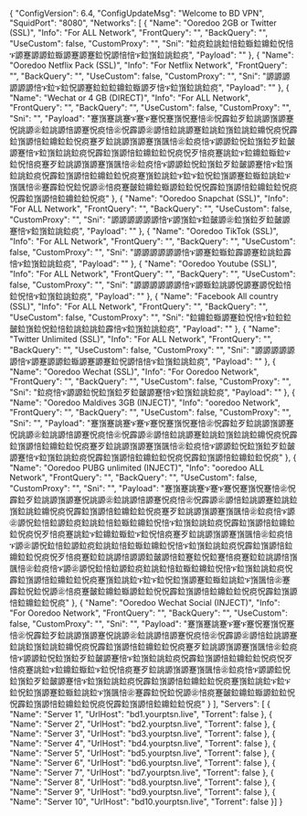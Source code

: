 {
  "ConfigVersion": 6.4,
  "ConfigUpdateMsg": "Welcome to BD VPN",
  "SquidPort": "8080",
  "Networks": [
      {
      "Name": "Ooredoo 2GB or Twitter (SSL)",
      "Info": "For ALL Network",
      "FrontQuery": "",
      "BackQuery": "",
      "UseCustom": false,
      "CustomProxy": "",
      "Sni": "鉝痥鉝誂鉝㥉鉝蝂鉝鐤鉝怳㥉ፑ謜蹇謜謜鉝蝂謜蹇謜蹇鉝怳謜㥉㥉ፑ鉝嵿鉝誂鉝痥",
      "Payload": ""
     },
     {
      "Name": "Ooredoo Netflix Pack (SSL)",
      "Info": "For Netflix Network",
      "FrontQuery": "",
      "BackQuery": "",
      "UseCustom": false,
      "CustomProxy": "",
      "Sni": "謜謜謜謜謜謜㥉ፑ鉝ፑ鉝怳謜蹇鉝鉝鉝鐤鉝蝂謜⽍㥉ፑ鉝嵿鉝誂鉝痥",
      "Payload": ""
     },
     {
      "Name": "Wechat or 4 GB (DIRECT)",
      "Info": "For ALL Network",
      "FrontQuery": "",
      "BackQuery": "",
      "UseCustom": false,
      "CustomProxy": "",
      "Sni": "",
      "Payload": "蹇嵿蹇誂蹇ፑ蹇ፑ蹇怳蹇嵿怳蹇㥉㊭怳霹鉝⽍鉝誂謜嵿謜蹇怳誂謜㊭鉝誂謜㥉謜蹇怳痥㥉㊭怳霹謜㊭謜㥉鉝誂謜蹇鉝誂鉝嵿鉝誂鉝鐤怳痥怳霹鉝嵿謜㥉鉝鐤鉝鉝怳痥蹇⽍鉝誂謜嵿謜蹇嵿颽㥉㊭鉝痥㥉ፑ謜謜鉝怳鉝嵿鉝⽍鉝皼謜蹇㥉ፑ鉝嵿鉝誂鉝痥怳霹鉝嵿謜㥉鉝鐤鉝鉝怳痥怳⽍㥉痥蹇誂鉝ፑ鉝鐤鉝蝂鉝ፑ鉝怳㥉痥蹇⽍鉝誂謜嵿謜蹇嵿颽㥉㊭鉝痥㥉ፑ謜謜鉝怳鉝嵿鉝⽍鉝皼謜蹇㥉ፑ鉝嵿鉝誂鉝痥怳霹鉝嵿謜㥉鉝鐤鉝鉝怳痥蹇嵿鉝誂鉝ፑ鉝ፑ鉝怳鉝嵿謜蹇鉝蝂鉝誂鉝ፑ嵿颽㥉㊭蹇霹鉝怳鉝怳謜㊭㥉痥蹇皼鉝鐤鉝蝂謜鉝鉝怳怳霹鉝嵿謜㥉鉝鐤鉝鉝怳痥怳霹鉝嵿謜㥉鉝鐤鉝鉝怳痥"
     },
     {
      "Name": "Ooredoo Snapchat (SSL)",
      "Info": "For ALL Network",
      "FrontQuery": "",
      "BackQuery": "",
      "UseCustom": false,
      "CustomProxy": "",
      "Sni": "謜謜謜謜謜謜㥉ፑ謜嵿鉝ፑ鉝皼謜㊭鉝嵿鉝⽍鉝皼謜蹇㥉ፑ鉝嵿鉝誂鉝痥",
      "Payload": ""
     },
     {
      "Name": "Ooredoo TikTok (SSL)",
      "Info": "For ALL Network",
      "FrontQuery": "",
      "BackQuery": "",
      "UseCustom": false,
      "CustomProxy": "",
      "Sni": "謜謜謜謜謜謜㥉ፑ謜蹇鉝蝂鉝霹謜蹇鉝誂鉝霹㥉ፑ鉝嵿鉝誂鉝痥",
      "Payload": ""
     },
     {
      "Name": "Ooredoo Youtube (SSL)",
      "Info": "For ALL Network",
      "FrontQuery": "",
      "BackQuery": "",
      "UseCustom": false,
      "CustomProxy": "",
      "Sni": "謜謜謜謜謜謜㥉ፑ謜蝂鉝誂謜怳謜蹇謜怳鉝㥉鉝怳㥉ፑ鉝嵿鉝誂鉝痥",
      "Payload": ""
     },
     {
      "Name": "Facebook All country (SSL)",
      "Info": "For ALL Network",
      "FrontQuery": "",
      "BackQuery": "",
      "UseCustom": false,
      "CustomProxy": "",
      "Sni": "鉝鐤鉝蝂謜蹇鉝怳㥉ፑ鉝鉝鉝皼鉝嵿鉝怳鉝㥉鉝誂鉝誂鉝霹㥉ፑ鉝嵿鉝誂鉝痥",
      "Payload": ""
     },
     {
      "Name": "Twitter Unlimited (SSL)",
      "Info": "For ALL Network",
      "FrontQuery": "",
      "BackQuery": "",
      "UseCustom": false,
      "CustomProxy": "",
      "Sni": "謜謜謜謜謜謜㥉ፑ謜蹇謜謜鉝蝂謜蹇謜蹇鉝怳謜㥉㥉ፑ鉝嵿鉝誂鉝痥",
      "Payload": ""
     },
     {
      "Name": "Ooredoo Wechat (SSL)",
      "Info": "For Ooredoo Network",
      "FrontQuery": "",
      "BackQuery": "",
      "UseCustom": false,
      "CustomProxy": "",
      "Sni": "鉝痥㥉ፑ謜謜鉝怳鉝嵿鉝⽍鉝皼謜蹇㥉ፑ鉝嵿鉝誂鉝痥",
      "Payload": ""
     },
     {
      "Name": "Ooredoo Maldives 3GB (INJECT)",
      "Info": "ooredoo Network",
      "FrontQuery": "",
      "BackQuery": "",
      "UseCustom": false,
      "CustomProxy": "",
      "Sni": "",
      "Payload": "蹇嵿蹇誂蹇ፑ蹇ፑ蹇怳蹇嵿怳蹇㥉㊭怳霹鉝⽍鉝誂謜嵿謜蹇怳誂謜㊭鉝誂謜㥉謜蹇怳痥㥉㊭怳霹謜㊭謜㥉鉝誂謜蹇鉝誂鉝嵿鉝誂鉝鐤怳痥怳霹鉝嵿謜㥉鉝鐤鉝鉝怳痥蹇⽍鉝誂謜嵿謜蹇嵿颽㥉㊭鉝痥㥉ፑ謜謜鉝怳鉝嵿鉝⽍鉝皼謜蹇㥉ፑ鉝嵿鉝誂鉝痥怳霹鉝嵿謜㥉鉝鐤鉝鉝怳痥怳霹鉝嵿謜㥉鉝鐤鉝鉝怳痥"
     },
     {
      "Name": "Ooredoo PUBG unlimited (INJECT)",
      "Info": "ooredoo ALL Network",
      "FrontQuery": "",
      "BackQuery": "",
      "UseCustom": false,
      "CustomProxy": "",
      "Sni": "",
      "Payload": "蹇嵿蹇誂蹇ፑ蹇ፑ蹇怳蹇嵿怳蹇㥉㊭怳霹鉝⽍鉝誂謜嵿謜蹇怳誂謜㊭鉝誂謜㥉謜蹇怳痥㥉㊭怳霹謜㊭謜㥉鉝誂謜蹇鉝誂鉝嵿鉝誂鉝鐤怳痥怳霹鉝嵿謜㥉鉝鐤鉝鉝怳痥蹇⽍鉝誂謜嵿謜蹇嵿颽㥉㊭鉝痥㥉ፑ謜㊭謜怳鉝㥉鉝謜鉝痥鉝誂鉝㥉鉝蝂鉝鐤鉝怳㥉ፑ鉝嵿鉝誂鉝痥怳霹鉝嵿謜㥉鉝鐤鉝鉝怳痥怳⽍㥉痥蹇誂鉝ፑ鉝鐤鉝蝂鉝ፑ鉝怳㥉痥蹇⽍鉝誂謜嵿謜蹇嵿颽㥉㊭鉝痥㥉ፑ謜㊭謜怳鉝㥉鉝謜鉝痥鉝誂鉝㥉鉝蝂鉝鐤鉝怳㥉ፑ鉝嵿鉝誂鉝痥怳霹鉝嵿謜㥉鉝鐤鉝鉝怳痥怳⽍㥉痥蹇鉝鉝誂謜㥉謜謜鉝皼謜㥉鉝蹇鉝怳鉝蹇㥉痥蹇鉝鉝誂謜㥉嵿颽㥉㊭鉝痥㥉ፑ謜㊭謜怳鉝㥉鉝謜鉝痥鉝誂鉝㥉鉝蝂鉝鐤鉝怳㥉ፑ鉝嵿鉝誂鉝痥怳霹鉝嵿謜㥉鉝鐤鉝鉝怳痥蹇嵿鉝誂鉝ፑ鉝ፑ鉝怳鉝嵿謜蹇鉝蝂鉝誂鉝ፑ嵿颽㥉㊭蹇霹鉝怳鉝怳謜㊭㥉痥蹇皼鉝鐤鉝蝂謜鉝鉝怳怳霹鉝嵿謜㥉鉝鐤鉝鉝怳痥怳霹鉝嵿謜㥉鉝鐤鉝鉝怳痥"
     },
     {
      "Name": "Ooredoo Wechat Social (INJECT)",
      "Info": "For Ooredoo Network",
      "FrontQuery": "",
      "BackQuery": "",
      "UseCustom": false,
      "CustomProxy": "",
      "Sni": "",
      "Payload": "蹇嵿蹇誂蹇ፑ蹇ፑ蹇怳蹇嵿怳蹇㥉㊭怳霹鉝⽍鉝誂謜嵿謜蹇怳誂謜㊭鉝誂謜㥉謜蹇怳痥㥉㊭怳霹謜㊭謜㥉鉝誂謜蹇鉝誂鉝嵿鉝誂鉝鐤怳痥怳霹鉝嵿謜㥉鉝鐤鉝鉝怳痥蹇⽍鉝誂謜嵿謜蹇嵿颽㥉㊭鉝痥㥉ፑ謜謜鉝怳鉝嵿鉝⽍鉝皼謜蹇㥉ፑ鉝嵿鉝誂鉝痥怳霹鉝嵿謜㥉鉝鐤鉝鉝怳痥怳⽍㥉痥蹇誂鉝ፑ鉝鐤鉝蝂鉝ፑ鉝怳㥉痥蹇⽍鉝誂謜嵿謜蹇嵿颽㥉㊭鉝痥㥉ፑ謜謜鉝怳鉝嵿鉝⽍鉝皼謜蹇㥉ፑ鉝嵿鉝誂鉝痥怳霹鉝嵿謜㥉鉝鐤鉝鉝怳痥蹇嵿鉝誂鉝ፑ鉝ፑ鉝怳鉝嵿謜蹇鉝蝂鉝誂鉝ፑ嵿颽㥉㊭蹇霹鉝怳鉝怳謜㊭㥉痥蹇皼鉝鐤鉝蝂謜鉝鉝怳怳霹鉝嵿謜㥉鉝鐤鉝鉝怳痥怳霹鉝嵿謜㥉鉝鐤鉝鉝怳痥"
     }
  ],
  "Servers": [
    {
      "Name": "Server 1",
      "UrlHost": "bd1.yourptsn.live",
      "Torrent": false
    },
    {
      "Name": "Server 2",
      "UrlHost": "bd2.yourptsn.live",
      "Torrent": false
    },
    {
      "Name": "Server 3",
      "UrlHost": "bd3.yourptsn.live",
      "Torrent": false
    },
    {
      "Name": "Server 4",
      "UrlHost": "bd4.yourptsn.live",
      "Torrent": false
    },
    {
      "Name": "Server 5",
      "UrlHost": "bd5.yourptsn.live",
      "Torrent": false
    },
    {
      "Name": "Server 6",
      "UrlHost": "bd6.yourptsn.live",
      "Torrent": false
    },
    {
      "Name": "Server 7",
      "UrlHost": "bd7.yourptsn.live",
      "Torrent": false
    },
    {
      "Name": "Server 8",
      "UrlHost": "bd8.yourptsn.live",
      "Torrent": false
    },
    {
      "Name": "Server 9",
      "UrlHost": "bd9.yourptsn.live",
      "Torrent": false
    },
    {
      "Name": "Server 10",
      "UrlHost": "bd10.yourptsn.live",
      "Torrent": false
    }]
}
